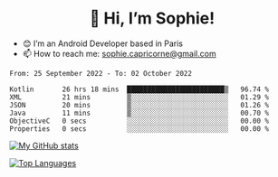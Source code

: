 <h1 align="center"> 👋 Hi, I’m Sophie! </h1>  

- 😊 I’m an Android Developer based in Paris
- 📫 How to reach me: sophie.capricorne@gmail.com


<!--START_SECTION:waka-->

```text
From: 25 September 2022 - To: 02 October 2022

Kotlin       26 hrs 18 mins  ████████████████████████▒   96.74 %
XML          21 mins         ▒░░░░░░░░░░░░░░░░░░░░░░░░   01.29 %
JSON         20 mins         ▒░░░░░░░░░░░░░░░░░░░░░░░░   01.26 %
Java         11 mins         ▒░░░░░░░░░░░░░░░░░░░░░░░░   00.70 %
ObjectiveC   0 secs          ░░░░░░░░░░░░░░░░░░░░░░░░░   00.00 %
Properties   0 secs          ░░░░░░░░░░░░░░░░░░░░░░░░░   00.00 %
```

<!--END_SECTION:waka-->

[![My GitHub stats](https://github-readme-stats.vercel.app/api?username=sophicapri&show_icons=true&theme=buefy)](https://github.com/anuraghazra/github-readme-stats)

[![Top Languages](https://github-readme-stats.vercel.app/api/top-langs/?username=sophicapri&langs_count=2&layout=compact)](https://github.com/anuraghazra/github-readme-stats)
